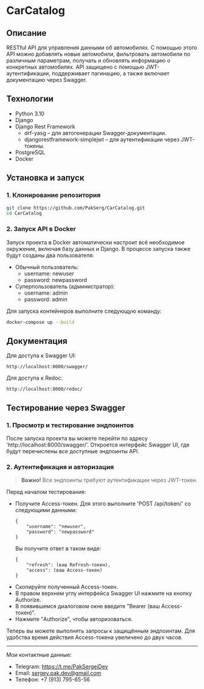 # CarCatalog
## Описание

RESTful API для управления данными об автомобилях. С помощью этого API можно добавлять новые автомобили, фильтровать автомобили по различным параметрам, получать и обновлять информацию о конкретных автомобилях. API защищено с помощью JWT-аутентификации, поддерживает пагинацию, а также включает документацию через Swagger.

## Технологии
- Python 3.10
- Django
- Django Rest Framework 
    - drf-yasg – для автогенерации Swagger-документации.
    - djangorestframework-simplejwt – для аутентификации через JWT-токены.
- PostgreSQL 
- Docker

## Установка и запуск

### 1. Клонирование репозитория 
```bash 
git clone https://github.com/PakSerg/CarCatalog.git
cd CarCatalog 
``` 
### 2. Запуск API в Docker 
Запуск проекта в Docker автоматически настроит всё необходимое окружение, включая базу данных и Django. В процессе запуска также будут созданы два пользователя:
- Обычный пользователь:
    - username: newuser
    - password: newpassword
- Суперпользователь (администратор):
    - username: admin
    - password: admin

Для запуска контейнеров выполните следующую команду:
```bash
docker-compose up --build
```
## Документация 
Для доступа к Swagger UI:
``` 
http://localhost:8000/swagger/
```
Для доступа к Redoc: 
``` 
http://localhost:8000/redoc/
```
## Тестирование через Swagger 
### 1. Просмотр и тестирование эндпоинтов
После запуска проекта вы можете перейти по адресу 'http://localhost:8000/swagger/'. Откроется интерфейс Swagger UI, где будут перечислены все доступные эндпоинты API.
### 2. Аутентификация и авторизация
> **Важно!** Все эндпоинты требуют аутентификации через JWT-токен.

Перед началом тестирования: 
- Получите Access-токен. Для этого выполните 'POST /api/token/' со следующими данными:
    ``` 
    {
        "username": "newuser",
        "password": "newpassword"
    }
    ```
    Вы получите ответ в таком виде: 
    ```
    {
        "refresh": (ваш Refresh-токен),
        "access": (ваш Access-токен)
    }
    ```
- Скопируйте полученный Access-токен. 
- В правом верхнем углу интерфейса Swagger UI нажмите на кнопку Authorize.
- В появившемся диалоговом окне введите "Bearer (ваш Access-токен)".
- Нажмите "Authorize", чтобы авторизоваться.

Теперь вы можете выполнять запросы к защищённым эндпоинтам. Для удобства время действия Access-токена увеличено до двух часов.
___ 
Мои контактные данные:

- Telegram: https://t.me/PakSergeiDev
- Email: sergey.pak.dev@gmail.com
- Телефон: +7 (913) 795-65-56
